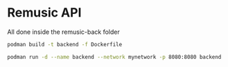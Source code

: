 # Remusic API

All done inside the remusic-back folder

```bash
podman build -t backend -f Dockerfile
```

```bash
podman run -d --name backend --network mynetwork -p 8080:8080 backend
```

